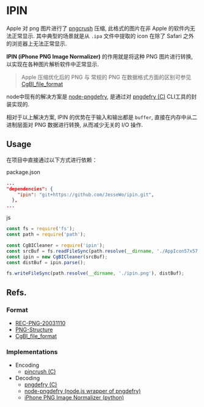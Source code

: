 # IPIN
Apple 对 png 图片进行了 [pngcrush](https://pmt.sourceforge.io/pngcrush/) 压缩, 此格式的图片在非 Apple 的软件内无法正常显示. 其中典型的场景就是从 `.ipa` 文件中提取的 icon 在除了 Safari 之外的浏览器上无法正常显示.

**IPIN (iPhone PNG Image Normalizer)** 的作用就是将这种 PNG 图片进行转换, 以实现在各种图片解析软件中正常显示.
> Apple 压缩优化后的 PNG 与 常规的 PNG 在数据格式方面的区别可参见 [CgBI_file_format](http://iphonedevwiki.net/index.php/CgBI_file_format)

node中现有的解决方案是 [node-pngdefry](https://github.com/forsigner/node-pngdefry), 是通过对 [pngdefry (C)](http://www.jongware.com/pngdefry.html) CLI工具的封装实现的. 

相对于以上解决方案, IPIN 的优势在于输入和输出都是 `buffer`, 直接在内存中从二进制层面对 PNG 数据进行转换, 从而减少无关的 I/O 操作.

## Usage
在项目中直接通过以下方式进行依赖：

package.json
```json
...
"dependencies": {
    "ipin": "git+https://github.com/JesseWo/ipin.git",
  },
...
```
js
```javascript
const fs = require('fs');
const path = require('path');

const CgBICleaner = require('ipin');
const srcBuf = fs.readFileSync(path.resolve(__dirname, './AppIcon57x57.png'))
const ipin = new CgBICleaner(srcBuf);
const distBuf = ipin.parse();

fs.writeFileSync(path.resolve(__dirname, './ipin.png'), distBuf);
```

## Refs.
### Format
- [REC-PNG-20031110](https://www.w3.org/TR/2003/REC-PNG-20031110/)
- [PNG-Structure](http://www.libpng.org/pub/png/spec/1.0/PNG-Structure.html)
- [CgBI_file_format](http://iphonedevwiki.net/index.php/CgBI_file_format)
### Implementations
- Encoding
  - [pincrush (C)](https://github.com/DHowett/pincrush)
- Decoding
  - [pngdefry (C)](http://www.jongware.com/pngdefry.html)
  - [node-pngdefry (node.js wrapper of pngdefry)](https://github.com/forsigner/node-pngdefry)
  - [iPhone PNG Image Normalizer (python)](https://axelbrz.com/?mod=iphone-png-images-normalizer)

